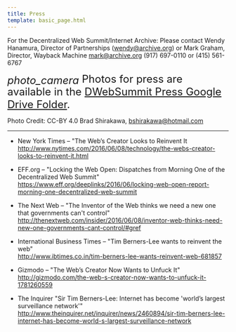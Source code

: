```yaml
---
title: Press
template: basic_page.html
---
```


For the Decentralized Web Summit/Internet Archive:  Please contact Wendy Hanamura, Director of Partnerships (<a href="mailto:wendy@archive.org">wendy@archive.org</a>) or Mark Graham, Director, Wayback Machine <a href="mailto:mark@archive.org">mark@archive.org</a> (917) 697-0110 or (415) 561-6767

<div style="font-size:24px;">
  <span style="position:relative; top:3px"><i class="material-icons">photo_camera</i></span>
  Photos for press are available in the <a href="https://drive.google.com/folderview?id=0B6qr2WkkPPUedDFqMmNxZlh5cnc&usp=sharing">DWebSummit Press Google Drive Folder</a>.
</div>

Photo Credit: CC-BY 4.0 Brad Shirakawa, <a href="mailto:bshirakawa@hotmail.com">bshirakawa@hotmail.com</a>

---



- New York Times – "The Web’s Creator Looks to Reinvent It  
http://www.nytimes.com/2016/06/08/technology/the-webs-creator-looks-to-reinvent-it.html


- EFF.org – "Locking the Web Open: Dispatches from Morning One of the Decentralized Web Summit"  
https://www.eff.org/deeplinks/2016/06/locking-web-open-report-morning-one-decentralized-web-summit


- The Next Web – "The Inventor of the Web thinks we need a new one that governments can't control"  
http://thenextweb.com/insider/2016/06/08/inventor-web-thinks-need-new-one-governments-cant-control/#gref


- International Business Times – "Tim Berners-Lee wants to reinvent the web"  
http://www.ibtimes.co.in/tim-berners-lee-wants-reinvent-web-681857


- Gizmodo – "The Web’s Creator Now Wants to Unfuck It"  
http://gizmodo.com/the-web-s-creator-now-wants-to-unfuck-it-1781260559


- The Inquirer "Sir Tim Berners-Lee: Internet has become 'world’s largest surveillance network'"  
http://www.theinquirer.net/inquirer/news/2460894/sir-tim-berners-lee-internet-has-become-world-s-largest-surveillance-network
